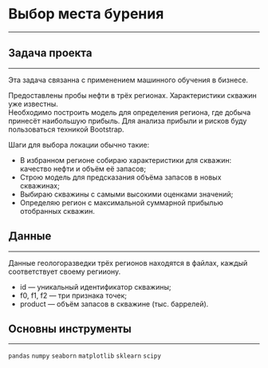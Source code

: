 # Выбор места бурения
---
## Задача проекта
---
Эта задача связанна с применением машинного обучения в бизнесе.

Предоставлены пробы нефти в трёх регионах. Характеристики скважин уже известны.<br>
Необходимо построить модель для определения региона, где добыча принесёт наибольшую прибыль.
Для анализа прибыли и рисков буду пользоваться техникой Bootstrap.

Шаги для выбора локации обычно такие:
* В избранном регионе собираю характеристики для скважин: качество нефти и объём её запасов;
* Строю модель для предсказания объёма запасов в новых скважинах;
* Выбираю скважины с самыми высокими оценками значений;
* Определяю регион с максимальной суммарной прибылью отобранных скважин.

## Данные
---
Данные геологоразведки трёх регионов находятся в файлах, каждый соответствует своему регииону.

* id — уникальный идентификатор скважины;
* f0, f1, f2 — три признака точек;
* product — объём запасов в скважине (тыс. баррелей).

## Основны инструменты
---
`pandas` `numpy` `seaborn` `matplotlib` `sklearn` `scipy`